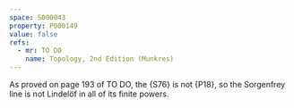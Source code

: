 ```yaml
---
space: S000043
property: P000149
value: false
refs:
  - mr: TO DO
    name: Topology, 2nd Edition (Munkres)
---
```


As proved on page 193 of TO DO, the {S76} is not {P18}, so the Sorgenfrey line is not Lindelöf in all of its finite powers.